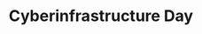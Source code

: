 ---
dateStart: 2015-03-03
dateEnd: 2015-03-03
title: "Cyberinfrastructure Day"
venue: "University of Missouri"
organizer: Tim Middlekoop
credit:
city: Columbia
state: MO
country: USA
pdfLink:
venueImages:
---